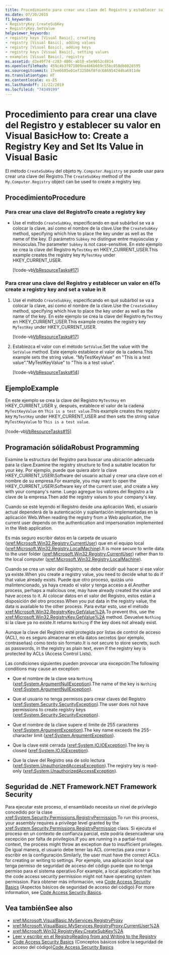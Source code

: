 ```yaml
---
title: Procedimiento para crear una clave del Registro y establecer su valor
ms.date: 07/20/2015
f1_keywords:
- RegistryKey.CreateSubKey
- RegistryKey.SetValue
helpviewer_keywords:
- registry keys [Visual Basic], creating
- registry [Visual Basic], adding values
- registry [Visual Basic], adding keys
- registry keys [Visual Basic], setting values
- examples [Visual Basic], registry
ms.assetid: d3e40f74-c283-480c-ab18-e5e9052cd814
ms.openlocfilehash: 459c4b3f971009ee4b6b669c55bc058db0826595
ms.sourcegitcommit: 17ee6605e01ef32506f8fdc686954244ba6911de
ms.translationtype: HT
ms.contentlocale: es-ES
ms.lasthandoff: 11/22/2019
ms.locfileid: "74349199"
---
```

# <a name="how-to-create-a-registry-key-and-set-its-value-in-visual-basic"></a><span data-ttu-id="ced16-102">Procedimiento para crear una clave del Registro y establecer su valor en Visual Basic</span><span class="sxs-lookup"><span data-stu-id="ced16-102">How to: Create a Registry Key and Set Its Value in Visual Basic</span></span>

<span data-ttu-id="ced16-103">El método `CreateSubKey` del objeto `My.Computer.Registry` se puede usar para crear una clave del Registro.</span><span class="sxs-lookup"><span data-stu-id="ced16-103">The `CreateSubKey` method of the `My.Computer.Registry` object can be used to create a registry key.</span></span>

## <a name="procedure"></a><span data-ttu-id="ced16-104">Procedimiento</span><span class="sxs-lookup"><span data-stu-id="ced16-104">Procedure</span></span>

### <a name="to-create-a-registry-key"></a><span data-ttu-id="ced16-105">Para crear una clave del Registro</span><span class="sxs-lookup"><span data-stu-id="ced16-105">To create a registry key</span></span>

- <span data-ttu-id="ced16-106">Use el método `CreateSubKey`, especificando en qué subárbol se va a colocar la clave, así como el nombre de la clave.</span><span class="sxs-lookup"><span data-stu-id="ced16-106">Use the `CreateSubKey` method, specifying which hive to place the key under as well as the name of the key.</span></span> <span data-ttu-id="ced16-107">El parámetro `Subkey` no distingue entre mayúsculas y minúsculas.</span><span class="sxs-lookup"><span data-stu-id="ced16-107">The parameter `Subkey` is not case-sensitive.</span></span> <span data-ttu-id="ced16-108">En este ejemplo se crea la clave del Registro `MyTestKey` en HKEY_CURRENT_USER.</span><span class="sxs-lookup"><span data-stu-id="ced16-108">This example creates the registry key `MyTestKey` under HKEY_CURRENT_USER.</span></span>

    [!code-vb[VbResourceTasks#17](~/samples/snippets/visualbasic/VS_Snippets_VBCSharp/VbResourceTasks/VB/Class1.vb#17)]

### <a name="to-create-a-registry-key-and-set-a-value-in-it"></a><span data-ttu-id="ced16-109">Para crear una clave del Registro y establecer un valor en él</span><span class="sxs-lookup"><span data-stu-id="ced16-109">To create a registry key and set a value in it</span></span>

1. <span data-ttu-id="ced16-110">Use el método `CreateSubkey`, especificando en qué subárbol se va a colocar la clave, así como el nombre de la clave.</span><span class="sxs-lookup"><span data-stu-id="ced16-110">Use the `CreateSubkey` method, specifying which hive to place the key under as well as the name of the key.</span></span> <span data-ttu-id="ced16-111">En este ejemplo se crea la clave del Registro `MyTestKey` en HKEY_CURRENT_USER.</span><span class="sxs-lookup"><span data-stu-id="ced16-111">This example creates the registry key `MyTestKey` under HKEY_CURRENT_USER.</span></span>

    [!code-vb[VbResourceTasks#17](~/samples/snippets/visualbasic/VS_Snippets_VBCSharp/VbResourceTasks/VB/Class1.vb#17)]

2. <span data-ttu-id="ced16-112">Establezca el valor con el método `SetValue`.</span><span class="sxs-lookup"><span data-stu-id="ced16-112">Set the value with the `SetValue` method.</span></span> <span data-ttu-id="ced16-113">Este ejemplo establece el valor de la cadena.</span><span class="sxs-lookup"><span data-stu-id="ced16-113">This example sets the string value.</span></span> <span data-ttu-id="ced16-114">"MyTestKeyValue" en "This is a test value".</span><span class="sxs-lookup"><span data-stu-id="ced16-114">"MyTestKeyValue" to "This is a test value".</span></span>

    [!code-vb[VbResourceTasks#14](~/samples/snippets/visualbasic/VS_Snippets_VBCSharp/VbResourceTasks/VB/Class1.vb#14)]

## <a name="example"></a><span data-ttu-id="ced16-115">Ejemplo</span><span class="sxs-lookup"><span data-stu-id="ced16-115">Example</span></span>

<span data-ttu-id="ced16-116">En este ejemplo se crea la clave del Registro `MyTestKey` en HKEY_CURRENT_USER y, después, establece el valor de la cadena `MyTestKeyValue` en `This is a test value`.</span><span class="sxs-lookup"><span data-stu-id="ced16-116">This example creates the registry key `MyTestKey` under HKEY_CURRENT_USER and then sets the string value `MyTestKeyValue` to `This is a test value`.</span></span>

[!code-vb[VbResourceTasks#15](~/samples/snippets/visualbasic/VS_Snippets_VBCSharp/VbResourceTasks/VB/Class1.vb#15)]

## <a name="robust-programming"></a><span data-ttu-id="ced16-117">Programación sólida</span><span class="sxs-lookup"><span data-stu-id="ced16-117">Robust Programming</span></span>

<span data-ttu-id="ced16-118">Examine la estructura del Registro para buscar una ubicación adecuada para la clave.</span><span class="sxs-lookup"><span data-stu-id="ced16-118">Examine the registry structure to find a suitable location for your key.</span></span> <span data-ttu-id="ced16-119">Por ejemplo, puede que quiera abrir la clave HKEY_CURRENT_USER\Software del usuario actual y crear una clave con el nombre de su empresa.</span><span class="sxs-lookup"><span data-stu-id="ced16-119">For example, you may want to open the HKEY_CURRENT_USER\Software key of the current user, and create a key with your company's name.</span></span> <span data-ttu-id="ced16-120">Luego agregue los valores del Registro a la clave de la empresa.</span><span class="sxs-lookup"><span data-stu-id="ced16-120">Then add the registry values to your company's key.</span></span>

<span data-ttu-id="ced16-121">Cuando se esté leyendo el Registro desde una aplicación Web, el usuario actual dependerá de la autenticación y suplantación implementadas en la aplicación Web.</span><span class="sxs-lookup"><span data-stu-id="ced16-121">When reading the registry from a Web application, the current user depends on the authentication and impersonation implemented in the Web application.</span></span>

<span data-ttu-id="ced16-122">Es más seguro escribir datos en la carpeta de usuario (<xref:Microsoft.Win32.Registry.CurrentUser>) que en el equipo local (<xref:Microsoft.Win32.Registry.LocalMachine>).</span><span class="sxs-lookup"><span data-stu-id="ced16-122">It is more secure to write data to the user folder (<xref:Microsoft.Win32.Registry.CurrentUser>) rather than to the local computer (<xref:Microsoft.Win32.Registry.LocalMachine>).</span></span>

<span data-ttu-id="ced16-123">Cuando se crea un valor del Registro, se debe decidir qué hacer si ese valor ya existe.</span><span class="sxs-lookup"><span data-stu-id="ced16-123">When you create a registry value, you need to decide what to do if that value already exists.</span></span> <span data-ttu-id="ced16-124">Puede que otro proceso, quizás uno malintencionado, ya haya creado el valor y tenga acceso a él.</span><span class="sxs-lookup"><span data-stu-id="ced16-124">Another process, perhaps a malicious one, may have already created the value and have access to it.</span></span> <span data-ttu-id="ced16-125">Al colocar datos en el valor del Registro, estos están a disposición del otro proceso.</span><span class="sxs-lookup"><span data-stu-id="ced16-125">When you put data in the registry value, the data is available to the other process.</span></span> <span data-ttu-id="ced16-126">Para evitar esto, use el método <xref:Microsoft.Win32.RegistryKey.GetValue%2A>.</span><span class="sxs-lookup"><span data-stu-id="ced16-126">To prevent this, use the <xref:Microsoft.Win32.RegistryKey.GetValue%2A> method.</span></span> <span data-ttu-id="ced16-127">Devuelve `Nothing` si la clave ya no existe.</span><span class="sxs-lookup"><span data-stu-id="ced16-127">It returns `Nothing` if the key does not already exist.</span></span>

<span data-ttu-id="ced16-128">Aunque la clave del Registro esté protegida por listas de control de acceso (ACL), no es seguro almacenar en ella datos secretos (por ejemplo, contraseñas) como texto sin formato.</span><span class="sxs-lookup"><span data-stu-id="ced16-128">It is not secure to store secrets, such as passwords, in the registry as plain text, even if the registry key is protected by ACLs (Access Control Lists).</span></span>

<span data-ttu-id="ced16-129">Las condiciones siguientes pueden provocar una excepción:</span><span class="sxs-lookup"><span data-stu-id="ced16-129">The following conditions may cause an exception:</span></span>

- <span data-ttu-id="ced16-130">Que el nombre de la clave sea `Nothing` (<xref:System.ArgumentNullException>).</span><span class="sxs-lookup"><span data-stu-id="ced16-130">The name of the key is `Nothing` (<xref:System.ArgumentNullException>).</span></span>

- <span data-ttu-id="ced16-131">Que el usuario no tenga permisos para crear claves del Registro (<xref:System.Security.SecurityException>).</span><span class="sxs-lookup"><span data-stu-id="ced16-131">The user does not have permissions to create registry keys (<xref:System.Security.SecurityException>).</span></span>

- <span data-ttu-id="ced16-132">Que el nombre de la clave supere el límite de 255 caracteres (<xref:System.ArgumentException>).</span><span class="sxs-lookup"><span data-stu-id="ced16-132">The key name exceeds the 255-character limit (<xref:System.ArgumentException>).</span></span>

- <span data-ttu-id="ced16-133">Que la clave esté cerrada (<xref:System.IO.IOException>).</span><span class="sxs-lookup"><span data-stu-id="ced16-133">The key is closed (<xref:System.IO.IOException>).</span></span>

- <span data-ttu-id="ced16-134">Que la clave del Registro sea de solo lectura (<xref:System.UnauthorizedAccessException>).</span><span class="sxs-lookup"><span data-stu-id="ced16-134">The registry key is read-only (<xref:System.UnauthorizedAccessException>).</span></span>

## <a name="net-framework-security"></a><span data-ttu-id="ced16-135">Seguridad de .NET Framework</span><span class="sxs-lookup"><span data-stu-id="ced16-135">.NET Framework Security</span></span>

<span data-ttu-id="ced16-136">Para ejecutar este proceso, el ensamblado necesita un nivel de privilegio concedido por la clase <xref:System.Security.Permissions.RegistryPermission>.</span><span class="sxs-lookup"><span data-stu-id="ced16-136">To run this process, your assembly requires a privilege level granted by the <xref:System.Security.Permissions.RegistryPermission> class.</span></span> <span data-ttu-id="ced16-137">Si ejecuta el proceso en un contexto de confianza parcial, este podría desencadenar una excepción por falta de privilegios.</span><span class="sxs-lookup"><span data-stu-id="ced16-137">If you are running in a partial-trust context, the process might throw an exception due to insufficient privileges.</span></span> <span data-ttu-id="ced16-138">De igual manera, el usuario debe tener las ACL correctas para crear o escribir en la configuración.</span><span class="sxs-lookup"><span data-stu-id="ced16-138">Similarly, the user must have the correct ACLs for creating or writing to settings.</span></span> <span data-ttu-id="ced16-139">Por ejemplo, una aplicación local que tenga permiso de seguridad de acceso del código puede que no tenga permiso para el sistema operativo.</span><span class="sxs-lookup"><span data-stu-id="ced16-139">For example, a local application that has the code access security permission might not have operating system permission.</span></span> <span data-ttu-id="ced16-140">Para obtener más información, vea [Code Access Security Basics](../../../../framework/misc/code-access-security-basics.md) (Aspectos básicos de seguridad de acceso del código).</span><span class="sxs-lookup"><span data-stu-id="ced16-140">For more information, see [Code Access Security Basics](../../../../framework/misc/code-access-security-basics.md).</span></span>

## <a name="see-also"></a><span data-ttu-id="ced16-141">Vea también</span><span class="sxs-lookup"><span data-stu-id="ced16-141">See also</span></span>

- <xref:Microsoft.VisualBasic.MyServices.RegistryProxy>
- <xref:Microsoft.VisualBasic.MyServices.RegistryProxy.CurrentUser%2A>
- <xref:Microsoft.Win32.RegistryKey.CreateSubKey%2A>
- [<span data-ttu-id="ced16-142">Leer y escribir en el Registro</span><span class="sxs-lookup"><span data-stu-id="ced16-142">Reading from and Writing to the Registry</span></span>](../../../../visual-basic/developing-apps/programming/computer-resources/reading-from-and-writing-to-the-registry.md)
- <span data-ttu-id="ced16-143">[Code Access Security Basics](../../../../framework/misc/code-access-security-basics.md) (Conceptos básicos sobre la seguridad de acceso del código)</span><span class="sxs-lookup"><span data-stu-id="ced16-143">[Code Access Security Basics](../../../../framework/misc/code-access-security-basics.md)</span></span>
